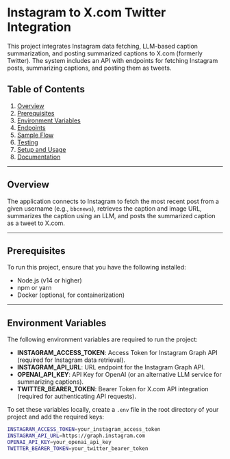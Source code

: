 # Instagram to X.com Twitter Integration

This project integrates Instagram data fetching, LLM-based caption summarization, and posting summarized captions to X.com (formerly Twitter). The system includes an API with endpoints for fetching Instagram posts, summarizing captions, and posting them as tweets.

## Table of Contents

1. [Overview](#overview)
2. [Prerequisites](#prerequisites)
3. [Environment Variables](#environment-variables)
4. [Endpoints](#endpoints)
5. [Sample Flow](#sample-flow)
6. [Testing](#testing)
7. [Setup and Usage](#setup-and-usage)
8. [Documentation](#documentation)

---

## Overview

The application connects to Instagram to fetch the most recent post from a given username (e.g., `bbcnews`), retrieves the caption and image URL, summarizes the caption using an LLM, and posts the summarized caption as a tweet to X.com.

---

## Prerequisites

To run this project, ensure that you have the following installed:

- Node.js (v14 or higher)
- npm or yarn
- Docker (optional, for containerization)

---

## Environment Variables

The following environment variables are required to run the project:

- **INSTAGRAM_ACCESS_TOKEN**: Access Token for Instagram Graph API (required for Instagram data retrieval).
- **INSTAGRAM_API_URL**: URL endpoint for the Instagram Graph API.
- **OPENAI_API_KEY**: API Key for OpenAI (or an alternative LLM service for summarizing captions).
- **TWITTER_BEARER_TOKEN**: Bearer Token for X.com API integration (required for authenticating API requests).

To set these variables locally, create a `.env` file in the root directory of your project and add the required keys:

```bash
INSTAGRAM_ACCESS_TOKEN=your_instagram_access_token
INSTAGRAM_API_URL=https://graph.instagram.com
OPENAI_API_KEY=your_openai_api_key
TWITTER_BEARER_TOKEN=your_twitter_bearer_token
```
